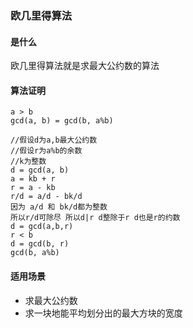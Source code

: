 ### 欧几里得算法

#### 是什么
欧几里得算法就是求最大公约数的算法

#### 算法证明
```shell
a > b
gcd(a, b) = gcd(b, a%b)

//假设d为a,b最大公约数
//假设r为a%b的余数
//k为整数
d = gcd(a, b)
a = kb + r
r = a - kb
r/d = a/d - bk/d
因为 a/d 和 bk/d都为整数
所以r/d可除尽 所以d|r d整除于r d也是r的约数
d = gcd(a,b,r) 
r < b
d = gcd(b, r)
gcd(b, a%b)

```

#### 适用场景
* 求最大公约数
* 求一块地能平均划分出的最大方块的宽度